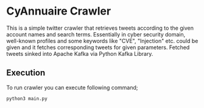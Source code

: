 # CyAnnuaire Crawler

This is a simple twitter crawler that retrieves tweets according to the given account names and search terms. Essentially 
in cyber security domain, well-known profiles and some keywords like "CVE", "Injection" etc. could be given and it fetches 
corresponding tweets for given parameters. Fetched tweets sinked into Apache Kafka via Python Kafka Library.

## Execution
To run crawler you can execute following command;

```
python3 main.py
```

